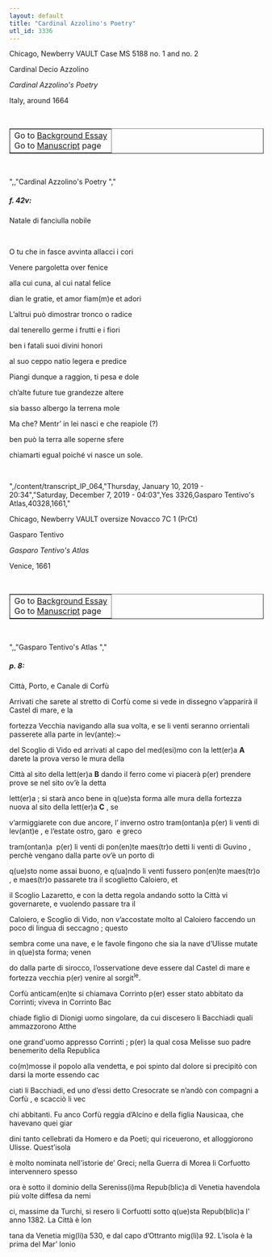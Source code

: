 ```yaml
---
layout: default
title: "Cardinal Azzolino's Poetry"
utl_id: 3336
---
```


<p>Chicago, Newberry VAULT Case MS 5188 no. 1 and no. 2</p>
<p style=""margin-left:.25in;"">Cardinal Decio Azzolino</p>
<p style=""margin-left:.25in;""><em>Cardinal Azzolino's Poetry</em></p>
<p style=""margin-left:.25in;"">Italy, around 1664</p>
<p style=""font-size: 0.1em;""> </p>
<table border=""0.5"" cellpadding=""1"" cellspacing=""1"" style=""width: 200px; background-color:#F8F8F8;""><tbody style=""border-color:#ccc""><tr style=""border-color:#ccc""><td>Go to <a href=""https://italian-paleography.library.utoronto.ca/content/about_IP_064"" style=""font-weight:300;"" target=""_blank"">Background Essay</a><br />
			Go to <a href=""https://italian-paleography.library.utoronto.ca/islandora/object/italianpaleography%3AIP_064"" style=""font-weight:300;"" target=""_blank"">Manuscript</a> page</td>
</tr></tbody></table><p> </p>
",,"Cardinal Azzolino's Poetry
","
<h5 style=""color:#555;"">f. 42v:</h5>
<p>Natale di fanciulla nobile</p>
<p> </p>
<p>O tu che in fasce avvinta allacci i cori</p>
<p>Venere pargoletta over fenice</p>
<p>alla cui cuna, al cui natal felice</p>
<p>dian le gratie, et amor fiam(m)e et adori</p>
<p>L’altrui può dimostrar tronco o radice</p>
<p>dal tenerello germe i frutti e i fiori</p>
<p>ben i fatali suoi divini honori</p>
<p>al suo ceppo natio legera e predice</p>
<p>Piangi dunque a raggion, ti pesa e dole</p>
<p>ch’alte future tue grandezze altere</p>
<p>sia basso albergo la terrena mole</p>
<p>Ma che? Mentr’ in lei nasci e che reapiole (?)</p>
<p>ben può la terra alle soperne sfere</p>
<p>chiamarti egual poiché vi nasce un sole.</p>
<p> </p>
",/content/transcript_IP_064,"Thursday, January 10, 2019 - 20:34","Saturday, December 7, 2019 - 04:03",Yes
3326,Gasparo Tentivo's Atlas,40328,1661,"
<p>Chicago, Newberry VAULT oversize Novacco 7C 1 (PrCt)</p>
<p style=""margin-left:.25in;"">Gasparo Tentivo</p>
<p style=""margin-left:.25in;""><em>Gasparo Tentivo's Atlas</em></p>
<p style=""margin-left:.25in;"">Venice, 1661</p>
<p style=""font-size: 0.1em;""> </p>
<table border=""0.5"" cellpadding=""1"" cellspacing=""1"" style=""width: 200px; background-color:#F8F8F8;""><tbody style=""border-color:#ccc""><tr style=""border-color:#ccc""><td>Go to <a href=""https://italian-paleography.library.utoronto.ca/content/about_IP_063"" style=""font-weight:300;"" target=""_blank"">Background Essay</a><br />
			Go to <a href=""https://italian-paleography.library.utoronto.ca/islandora/object/italianpaleography%3AIP_063"" style=""font-weight:300;"" target=""_blank"">Manuscript</a> page</td>
</tr></tbody></table><p> </p>
",,"Gasparo Tentivo's Atlas
","
<h5 style=""color:#555;"">p. 8:</h5>
<p>Città, Porto, e Canale di Corfù</p>
<p>Arrivati che sarete al stretto di Corfù come si vede in dissegno v’apparirà il Castel di mare, e la</p>
<p>fortezza Vecchia navigando alla sua volta, e se li venti seranno orrientali passerete alla parte in lev(ante):~</p>
<p>del Scoglio di Vido ed arrivati al capo del med(esi)mo con la lett(er)a <strong>A</strong> darete la prova verso le mura della</p>
<p>Città al sito della lett(er)a <strong>B</strong> dando il ferro come vi piacerà p(er) prendere prove se nel sito ov’è la detta</p>
<p>lett(er)a ; si starà anco bene in q(ue)sta forma alle mura della fortezza nuova al sito della lett(er)a <strong>C</strong> , se</p>
<p>v’armiggiarete con due ancore, l’ inverno ostro tram(ontan)a p(er) li venti di lev(ant)e , e l’estate ostro, garo  e greco</p>
<p>tram(ontan)a  p(er) li venti di pon(en)te maes(tr)o detti li venti di Guvino , perchè vengano dalla parte ov’è un porto di</p>
<p>q(ue)sto nome assai buono, e q(ua)ndo li venti fussero pon(en)te maes(tr)o , e maes(tr)o passarete tra il scoglietto Caloiero, et</p>
<p>il Scoglio Lazaretto, e con la detta regola andando sotto la Città vi governarete, e vuolendo passare tra il</p>
<p>Caloiero, e Scoglio di Vido, non v’accostate molto al Caloiero faccendo un poco di lingua di seccagno ; questo</p>
<p>sembra come una nave, e le favole fingono che sia la nave d’Ulisse mutate in q(ue)sta forma; venen</p>
<p>do dalla parte di sirocco, l’osservatione deve essere dal Castel di mare e fortezza vecchia p(er) venire al sorgit<sup>le</sup>.</p>
<p>Corfù anticam(en)te si chiamava Corrinto p(er) esser stato abbitato da Corrinti; viveva in Corrinto Bac</p>
<p>chiade figlio di Dionigi uomo singolare, da cui discesero li Bacchiadi quali ammazzorono Atthe</p>
<p>one grand'uomo appresso Corrinti ; p(er) la qual cosa Melisse suo padre benemerito della Republica</p>
<p>co(m)mosse il popolo alla vendetta, e poi spinto dal dolore si precipitò con darsi la morte essendo cac</p>
<p>ciati li Bacchiadi, ed uno d’essi detto Cresocrate se n’andò con compagni a Corfù , e scacciò li vec</p>
<p>chi abbitanti. Fu anco Corfù reggia d’Alcino e della figlia Nausicaa, che havevano quei giar</p>
<p>dini tanto cellebrati da Homero e da Poeti; qui riceuerono, et alloggiorono Ulisse. Quest’isola</p>
<p>è molto nominata nell’istorie de’ Greci; nella Guerra di Morea li Corfuotto intervennero spesso</p>
<p>ora è sotto il dominio della Sereniss(i)ma Repub(blic)a di Venetia havendola più volte diffesa da nemi</p>
<p>ci, massime da Turchi, si resero li Corfuotti sotto q(ue)sta Repub(blic)a l’ anno 1382. La Città è lon</p>
<p>tana da Venetia mig(li)a 530, e dal capo d’Ottranto mig(li)a 92. L’isola è la prima del Mar’ Ionio</p>

